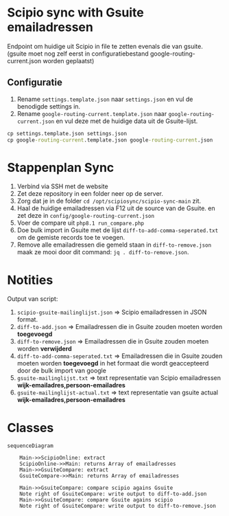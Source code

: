 # Scipio sync with Gsuite emailadressen

Endpoint om huidige uit Scipio in file te zetten evenals die van gsuite. (gsuite moet nog zelf eerst in configuratiebestand google-routing-current.json worden geplaatst)

## Configuratie
1. Rename `settings.template.json` naar `settings.json` en vul de benodigde settings in.
2. Rename `google-routing-current.template.json` naar `google-routing-current.json` en vul deze met de huidige data uit de Gsuite-lijst.

```cmd
cp settings.template.json settings.json
cp google-routing-current.template.json google-routing-current.json
```

# Stappenplan Sync

1. Verbind via SSH met de website 
2. Zet deze repository in een folder neer op de server.
3. Zorg dat je in de folder `cd /opt/scipiosync/scipio-sync-main` zit.
4. Haal de huidige emailadressen via F12 uit de source van de Gsuite. en zet deze in `config/google-routing-current.json`
5. Voer de compare uit `php8.1 run_compare.php`
6. Doe bulk import in Gsuite met de lijst `diff-to-add-comma-seperated.txt` om de gemiste records toe te voegen.
7. Remove alle emailadressen die gemeld staan in `diff-to-remove.json` maak ze mooi door dit command: `jq . diff-to-remove.json`.


# Notities

Output van script:

1. `scipio-gsuite-mailinglijst.json` => Scipio emailadressen in JSON format.
2. `diff-to-add.json` => Emailadressen die in Gsuite zouden moeten worden **toegevoegd**
2. `diff-to-remove.json` => Emailadressen die in Gsuite zouden moeten worden **verwijderd**
3. `diff-to-add-comma-seperated.txt`  => Emailadressen die in Gsuite zouden moeten worden **toegevoegd** in het formaat die wordt geaccepteerd door de bulk import van google
5. `gsuite-mailinglijst.txt` => text representatie van Scipio emailadressen **wijk-emailadres,persoon-emailadres**
6. `gsuite-mailinglijst-actual.txt` => text representatie van gsuite actual **wijk-emailadres,persoon-emailadres**

# Classes

``` mermaid
sequenceDiagram

    Main->>ScipioOnline: extract
    ScipioOnline->>Main: returns Array of emailadresses
    Main->>GsuiteCompare: extract
    GsuiteCompare->>Main: returns Array of emailadresses
    
    Main->>GsuiteCompare: compare scipio agains Gsuite
    Note right of GsuiteCompare: write output to diff-to-add.json
    Main->>GsuiteCompare: compare Gsuite agains scipio
    Note right of GsuiteCompare: write output to diff-to-remove.json
```